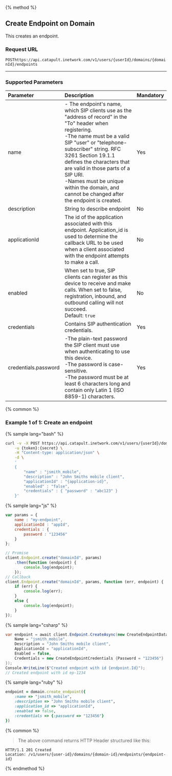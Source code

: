 {% method %}

## Create Endpoint on Domain
This creates an endpoint.

### Request URL
<code class="post">POST</code>`https://api.catapult.inetwork.com/v1/users/{userId}/domains/{domainId}/endpoints`

---

### Supported Parameters

| Parameter            | Description                                                                                                                                                                                                                                                                                                                                                                            | Mandatory |
|:---------------------|:---------------------------------------------------------------------------------------------------------------------------------------------------------------------------------------------------------------------------------------------------------------------------------------------------------------------------------------------------------------------------------------|:----------|
| name                 | - The endpoint's name, which SIP clients use as the "address of record" in the "To" header when registering. <br> -The name must be a valid SIP "user" or "telephone-subscriber" string. RFC 3261 Section 19.1.1 defines the characters that are valid in those parts of a SIP URI. <br> -Names must be unique within the domain, and cannot be changed after the endpoint is created. | Yes       |
| description          | String to describe endpoint                                                                                                                                                                                                                                                                                                                                                            | No        |
| applicationId        | The id of the application associated with this endpoint. Application_id is used to determine the callback URL to be used when a client associated with the endpoint attempts to make a call.                                                                                                                                                                                           | No        |
| enabled              | When set to true, SIP clients can register as this device to receive and make calls. When set to false, registration, inbound, and outbound calling will not succeed. <br> Default: `true`                                                                                                                                                                                             | No        |
| credentials          | Contains SIP authentication credentials.                                                                                                                                                                                                                                                                                                                                               | Yes       |
| credentials.password | -The plain-text password the SIP client must use when authenticating to use this device. <br> -The password is case-sensitive. <br> -The password must be at least 6 characters long and contain only Latin 1 (ISO 8859-1) characters.                                                                                                                                                 | Yes       |

{% common %}

### Example 1 of 1: Create an endpoint

{% sample lang="bash" %}

```bash
curl -v -X POST https://api.catapult.inetwork.com/v1/users/{userId}/domains/{domain-id}/endpoints \
	-u {token}:{secret} \
	-H "Content-type: application/json" \
	-d \
	'
	{
		"name" : "jsmith_mobile",
		"description" : "John Smiths mobile client",
		"applicationId" : "{application-id}",
		"enabled" : "false",
		"credentials" : { "password" : "abc123" }
	}'
```

{% sample lang="js" %}


```js
var params = {
	name : "my-endpoint",
	applicationId : "appId",
	credentials : {
		password : "123456"
	}
};

// Promise
client.Endpoint.create("domainId", params)
	.then(function (endpoint) {
		console.log(endpoint);
	});
// Callback
client.Endpoint.create("domainId", params, function (err, endpoint) {
	if (err) {
		console.log(err);
	}
	else {
		console.log(endpoint);
	}
});
```

{% sample lang="csharp" %}

```csharp
var endpoint = await client.Endpoint.CreateAsync(new CreateEndpointData {
	Name = "jsmith_mobile",
	Description = "John Smiths mobile client",
	ApplicationId = "applicationId",
	Enabled = false,
	Credentials = new CreateEndpointCredentials {Password = "123456"}
});
Console.WriteLine($"Created endpoint with id {endpoint.Id}");
// Created endpoint with id ep-1234
```

{% sample lang="ruby" %}

```ruby
endpoint = domain.create_endpoint({
	:name => "jsmith_mobile",
	:description => "John Smiths mobile client",
	:application_id => "applicationId",
	:enabled => false,
	:credentials => {:password => "123456"}
})
```

{% common %}

> The above command returns HTTP Header structured like this:

```
HTTP/1.1 201 Created
Location: /v1/users/{user-id}/domains/{domain-id}/endpoints/{endpoint-id}
```
{% endmethod %}
